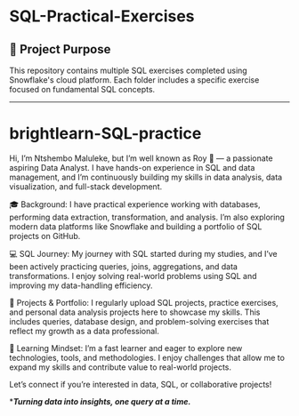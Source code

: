 # SQL-Practical-Exercises

## 📘 Project Purpose
This repository contains multiple SQL exercises completed using Snowflake's cloud platform. Each folder includes a specific exercise focused on fundamental SQL concepts.

--------------------------------------------------------------------------------------------------------------------------------------------------------------------------------------------------------------------

# brightlearn-SQL-practice

Hi, I’m Ntshembo Maluleke, but I’m well known as Roy 👋 — a passionate aspiring Data Analyst. I have hands-on experience in SQL and data management, and I’m continuously building my skills in data analysis, data visualization, and full-stack development.

🎓 Background: I have practical experience working with databases, performing data extraction, transformation, and analysis. I’m also exploring modern data platforms like Snowflake and building a portfolio of SQL projects on GitHub.

💻 SQL Journey: My journey with SQL started during my studies, and I’ve been actively practicing queries, joins, aggregations, and data transformations. I enjoy solving real-world problems using SQL and improving my data-handling efficiency.

📂 Projects & Portfolio: I regularly upload SQL projects, practice exercises, and personal data analysis projects here to showcase my skills. This includes queries, database design, and problem-solving exercises that reflect my growth as a data professional.

🚀 Learning Mindset: I’m a fast learner and eager to explore new technologies, tools, and methodologies. I enjoy challenges that allow me to expand my skills and contribute value to real-world projects.

Let’s connect if you’re interested in data, SQL, or collaborative projects!


************Turning data into insights, one query at a time.***********
